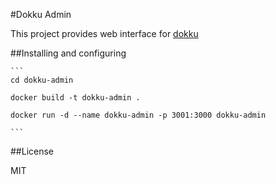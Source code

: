 #Dokku Admin

This project provides web interface for [dokku](https://github.com/progrium/dokku)




##Installing and configuring

    ```
    cd dokku-admin

    docker build -t dokku-admin .

    docker run -d --name dokku-admin -p 3001:3000 dokku-admin

    ```



##License

MIT
